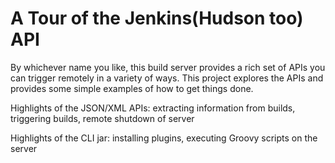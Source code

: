 A Tour of the Jenkins(Hudson too) API
=====================================

By whichever name you like, this build server provides a rich set of APIs you can trigger remotely in a variety of ways.
This project explores the APIs and provides some simple examples of how to get things done.

Highlights of the JSON/XML APIs: extracting information from builds, triggering builds, remote shutdown of server

Highlights of the CLI jar: installing plugins, executing Groovy scripts on the server